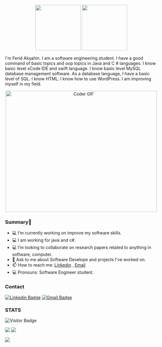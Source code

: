 <p  align="center"><img height="150" src = "https://user-images.githubusercontent.com/83434568/116713153-3101cc00-a9dd-11eb-9af4-97fbb65ef60d.png">
  <img src="https://user-images.githubusercontent.com/83434568/116715480-6e675900-a9df-11eb-82f8-d53a9739248c.gif" width="150"></p>

I'm Ferid Akşahin. I am a software engineering student. I have a good command of basic topics and oop topics in Java and C # languages. I know basic level xCode IDE and swift language. I know basic level MySQL database management software. As a database language, I have a basic level of SQL. I know HTML. I know how to use WordPress. I am improving myself in my field.

<p  align="center"><img src="https://media.giphy.com/media/SWoSkN6DxTszqIKEqv/giphy.gif" alt="Coder GIF" width="500" height="400">

### Summary👋
- 💻 I’m currently working on improve my software skills.
- 💻 I am working for java and c#.
- 💻 I’m looking to collaborate on research papers related to anything in software, computer.
- 💬 Ask to me about Software Develope and projects I've worked on.
- 📫 How to reach me: [Linkedin](https://www.linkedin.com/in/ferid-ak%C5%9Fahin-8708331b8/) , [Email](mailto:ferid.aksahin98@gmail.com)
- 💻 Pronouns: Software Engineer student.

### Contact
 [![Linkedin Badge](https://img.shields.io/badge/-FeridAksahin-blue?style=flat-square&logo=Linkedin&logoColor=white&link=https://www.linkedin.com/in/ferid-ak%C5%9Fahin-8708331b8/)](https://www.linkedin.com/in/ferid-ak%C5%9Fahin-8708331b8/)
[![Gmail Badge](https://img.shields.io/badge/-ferid.aksahin98@gmail.com-c14438?style=flat-square&logo=Gmail&logoColor=white&link=mailto:ferid.aksahin98@gmail.com)](mailto:ferid.aksahin98@gmail.com)

### STATS

![Visitor Badge](https://visitor-badge.laobi.icu/badge?page_id=FeridAksahin.FeridAksahin)

<img src="https://github-readme-stats.vercel.app/api/top-langs/?username=FeridAksahin&langs_count=8">
<img src="https://github-readme-stats.vercel.app/api?username=FeridAksahin&theme=algolia&show_icons=true">



![](https://github-profile-trophy.vercel.app/?username=FeridAksahin)
